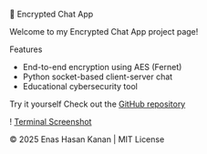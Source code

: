 🔐 Encrypted Chat App

Welcome to my Encrypted Chat App project page!

Features
- End-to-end encryption using AES (Fernet)
- Python socket-based client-server chat
- Educational cybersecurity tool

Try it yourself
Check out the [GitHub repository](https://github.com/EnasKanan/encrypted-chat-app)

!
[Terminal Screenshot](../encrypted_chat_terminal.png)

© 2025 Enas Hasan Kanan | MIT License
